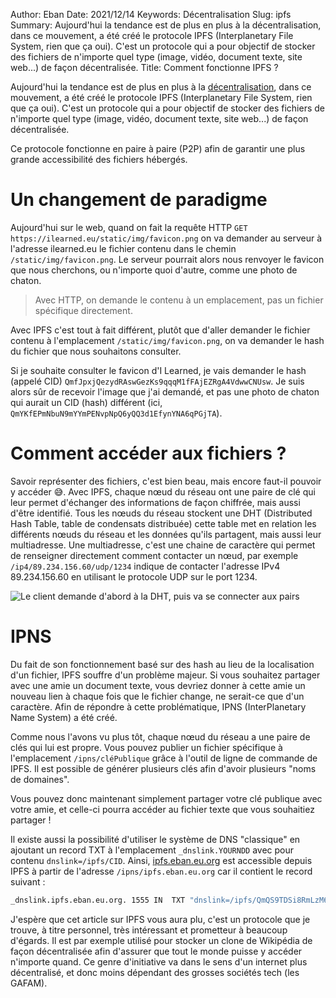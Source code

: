 Author: Eban
Date: 2021/12/14
Keywords: Décentralisation
Slug: ipfs
Summary: Aujourd'hui la tendance est de plus en plus à la décentralisation, dans ce mouvement, a été créé le protocole IPFS (Interplanetary File System, rien que ça oui). C'est un protocole qui a pour objectif de stocker des fichiers de n'importe quel type (image, vidéo, document texte, site web...) de façon décentralisée.
Title: Comment fonctionne IPFS ?

Aujourd'hui la tendance est de plus en plus à la [décentralisation](https://ilearned.eu.org/decentralisation.html), dans ce mouvement, a été créé le protocole IPFS (Interplanetary File System, rien que ça oui). C'est un protocole qui a pour objectif de stocker des fichiers de n'importe quel type (image, vidéo, document texte, site web...) de façon décentralisée.

Ce protocole fonctionne en paire à paire (P2P) afin de garantir une plus grande accessibilité des fichiers hébergés. 

# Un changement de paradigme

Aujourd'hui sur le web, quand on fait la requête HTTP `GET https://ilearned.eu/static/img/favicon.png` on va demander au serveur à l'adresse ilearned.eu le fichier contenu dans le chemin `/static/img/favicon.png`. Le serveur pourrait alors nous renvoyer le favicon que nous cherchons, ou n'importe quoi d'autre, comme une photo de chaton.

> Avec HTTP, on demande le contenu à un emplacement, pas un fichier spécifique directement.
> 

Avec IPFS c'est tout à fait différent, plutôt que d'aller demander le fichier contenu à l'emplacement `/static/img/favicon.png`, on va demander le hash du fichier que nous souhaitons consulter. 

Si je souhaite consulter le favicon d'I Learned, je vais demander le hash (appelé CID) `QmfJpxjQezydRAswGezKs9qqqM1fFAjEZRgA4VdwwCNUsw`. Je suis alors sûr de recevoir l'image que j'ai demandé, et pas une photo de chaton qui aurait un CID (hash) différent (ici, `QmYKfEPmNbuN9mYYmPENvpNpQ6yQQ3d1EfynYNA6qPGjTA`).

# Comment accéder aux fichiers ?

Savoir représenter des fichiers, c'est bien beau, mais encore faut-il pouvoir y accéder 😅. Avec IPFS, chaque nœud du réseau ont une paire de clé qui leur permet d'échanger des informations de façon chiffrée, mais aussi d'être identifié. Tous les nœuds du réseau stockent une DHT (Distributed Hash Table, table de condensats distribuée) cette table met en relation les différents nœuds du réseau et les données qu'ils partagent, mais aussi leur multiadresse. Une multiadresse, c'est une chaine de caractère qui permet de renseigner directement comment contacter un nœud, par exemple `/ip4/89.234.156.60/udp/1234` indique de contacter l'adresse IPv4 89.234.156.60 en utilisant le protocole UDP sur le port 1234.

![Le client demande d'abord à la DHT, puis va se connecter aux pairs](/static/img/ipfs/IPFS(1).png)

# IPNS

Du fait de son fonctionnement basé sur des hash au lieu de la localisation d'un fichier, IPFS souffre d'un problème majeur. Si vous souhaitez partager avec une amie un document texte, vous devriez donner à cette amie un nouveau lien à chaque fois que le fichier change, ne serait-ce que d'un caractère. Afin de répondre à cette problématique, IPNS (InterPlanetary Name System) a été créé.

Comme nous l'avons vu plus tôt, chaque nœud du réseau a une paire de clés qui lui est propre. Vous pouvez publier un fichier spécifique à l'emplacement `/ipns/cléPublique` grâce à l'outil de ligne de commande de IPFS. Il est possible de générer plusieurs clés afin d'avoir plusieurs "noms de domaines".

Vous pouvez donc maintenant simplement partager votre clé publique avec votre amie, et celle-ci pourra accéder au fichier texte que vous souhaitiez partager !

Il existe aussi la possibilité d'utiliser le système de DNS "classique" en ajoutant un record TXT à l'emplacement `_dnslink.YOURNDD` avec pour contenu `dnslink=/ipfs/CID`. Ainsi, [ipfs.eban.eu.org](http://ipfs.eban.eu.org) est accessible depuis IPFS à partir de l'adresse `/ipns/ipfs.eban.eu.org` car il contient le record suivant :

```bash
_dnslink.ipfs.eban.eu.org. 1555	IN	TXT	"dnslink=/ipfs/QmQS9TDSi8RmLzM6QFaRcCkdnqUbGpXsFDG1iuyXnx9brm"
```

J'espère que cet article sur IPFS vous aura plu, c'est un protocole que je trouve, à titre personnel, très intéressant et prometteur à beaucoup d'égards. Il est par exemple utilisé pour stocker un clone de Wikipédia de façon décentralisée afin d'assurer que tout le monde puisse y accéder n'importe quand. Ce genre d'initiative va dans le sens d'un internet plus décentralisé, et donc moins dépendant des grosses sociétés tech (les GAFAM).